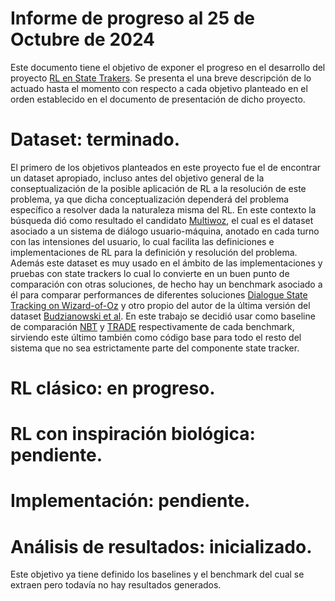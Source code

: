 #  Informe de progreso al 25 de Octubre de 2024
Este documento tiene el objetivo de exponer el progreso en el desarrollo del proyecto [RL en State Trakers](https://github.com/afiuriG/textMining/blob/main/README.md). Se presenta el una breve descripción de lo actuado hasta el momento con respecto a cada objetivo planteado en el orden establecido en el documento de presentación de dicho proyecto. 

  
#  Dataset: terminado.
El primero de los objetivos planteados en este proyecto fue el de encontrar un dataset apropiado, incluso antes del 
objetivo general de la conseptualización de la posible aplicación de RL a la resolución de este problema, ya que dicha
conceptualización dependerá del problema específico a resolver dada la naturaleza misma del RL. En este contexto la búsqueda dió como resultado el candidato [Multiwoz](https://arxiv.org/pdf/2007.12720), el cual es el dataset asociado a un sistema de diálogo usuario-máquina, anotado en cada turno con las intensiones del usuario, lo cual facilita las definiciones e implementaciones de RL para la definición y resolución del problema. Además este dataset es muy usado en el ámbito de las implementaciones y pruebas con state trackers lo cual lo convierte en un buen punto de comparación con otras soluciones, de hecho hay un benchmark asociado a él para comparar performances de diferentes soluciones [Dialogue State Tracking on Wizard-of-Oz](https://paperswithcode.com/sota/dialogue-state-tracking-on-wizard-of-oz) y otro propio del autor de la última versión del dataset [Budzianowski et al](https://github.com/budzianowski/multiwoz/blob/master/README.md). En este trabajo se decidió usar como baseline de comparación [NBT](https://arxiv.org/pdf/1606.03777v2) y [TRADE](https://arxiv.org/pdf/1905.08743) respectivamente de cada benchmark, sirviendo este último también como código base para todo el resto del sistema que no sea estrictamente parte del componente state tracker.  

# RL clásico: en progreso.

# RL con inspiración biológica: pendiente.

# Implementación: pendiente.

# Análisis de resultados: inicializado.
Este objetivo ya tiene definido los baselines y el benchmark del cual se extraen pero todavía no hay resultados generados.
